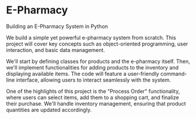 # E-Pharmacy
Building an E-Pharmacy System in Python

We build a simple yet powerful e-pharmacy system from scratch. This project will cover key concepts such as object-oriented programming, user interaction, and basic data management.

We'll start by defining classes for products and the e-pharmacy itself. Then, we'll implement functionalities for adding products to the inventory and displaying available items. The code will feature a user-friendly command-line interface, allowing users to interact seamlessly with the system.

One of the highlights of this project is the "Process Order" functionality, where users can select items, add them to a shopping cart, and finalize their purchase. We'll handle inventory management, ensuring that product quantities are updated accordingly.
